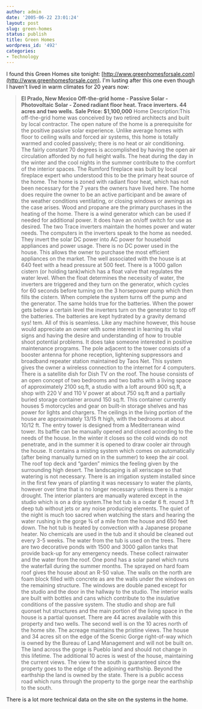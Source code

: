 ```yaml
---
author: admin
date: '2005-06-22 23:01:24'
layout: post
slug: green-homes
status: publish
title: Green Homes
wordpress_id: '492'
categories:
- Technology
---
```


I found this Green Homes site tonight:
[http://www.greenhomesforsale.com](http://www.greenhomesforsale.com).
I'm lusting after this one even though I haven't lived in warm climates
for 20 years now:

> **El Prado, New Mexico Off-the-grid home - Passive Solar -
> Photovoltaic Solar - Zoned radiant floor heat. Trace inverters. 44
> acres and two wells.** **Sale Price: $1,100,000** Home
> Description:This off-the-grid home was conceived by two retired
> architects and built by local contractor. The open nature of the home
> is a prerequisite for the positive passive solar experience. Unlike
> average homes with floor to ceiling walls and forced air systems, this
> home is totally warmed and cooled passively; there is no heat or air
> conditioning. The fairly constant 70 degrees is accomplished by having
> the open air circulation afforded by no full height walls. The heat
> during the day in the winter and the cool nights in the summer
> contribute to the comfort of the interior spaces. The Rumford
> fireplace was built by local fireplace expert who understood this to
> be the primary heat source of the home. The home is zoned with radiant
> floor heat, which has not been necessary for the 7 years the owners
> have lived here. The home does require the owner to be an active
> participant and be aware of the weather conditions ventilating, or
> closing windows or awnings as the case arises. Wood and propane are
> the primary purchases in the heating of the home. There is a wind
> generator which can be used if needed for additional power. It does
> have an on/off switch for use as desired. The two Trace inverters
> maintain the homes power and water needs. The computers in the
> inverters speak to the home as needed. They invert the solar DC power
> into AC power for household appliances and power usage. There is no DC
> power used in the house. This allows the owner to purchase the most
> efficient appliances on the market. The well associated with the house
> is at 640 feet with a head pressure at 500 feet. There is a 1000
> gallon cistern (or holding tank)which has a float valve that regulates
> the water level. When the float determines the necessity of water, the
> inverters are triggered and they turn on the generator, which cycles
> for 60 seconds before turning on the 3 horsepower pump which then
> fills the cistern. When complete the system turns off the pump and the
> generator. The same holds true for the batteries. When the power gets
> below a certain level the inverters turn on the generator to top off
> the batteries. The batteries are kept hydrated by a gravity demand
> sys! tem. All of this is seamless. Like any machine however, this
> house would appreciate an owner with some interest in learning its
> vital signs and having the desire and understanding of how to trouble
> shoot potential problems. It does take someone interested in positive
> maintenance programs. The pole adjacent to the tower consists of a
> booster antenna for phone reception, lightening suppressors and
> broadband repeater station maintained by Taos Net. This system gives
> the owner a wireless connection to the internet for 4 computers. There
> is a satellite dish for Dish TV on the roof. The house consists of an
> open concept of two bedrooms and two baths with a living space of
> approximately 2100 sq.ft, a studio with a loft around 900 sq.ft, a
> shop with 220 V and 110 V power at about 750 sq.ft and a partially
> buried storage container around 150 sq.ft. This container currently
> houses 5 motorcycles and gear on built-in storage shelves and has
> power for lights and chargers. The ceilings in the living portion of
> the house are approximately 13/15 ft high, with the bedrooms at about
> 10/12 ft. The entry tower is designed from a Mediterranean wind tower.
> Its baffle can be manually opened and closed according to the needs of
> the house. In the winter it closes so the cold winds do not penetrate,
> and in the summer it is opened to draw cooler air through the house.
> It contains a misting system which comes on automatically (after being
> manually turned on in the summer) to keep the air cool. The roof top
> deck and “garden” mimics the feeling given by the surrounding high
> desert. The landscaping is all xeriscape so that watering is not
> necessary. There is an irrigation system installed since in the first
> few years of planting it was necessary to water the plants, however
> over time that is no longer necessary unless there is a major drought.
> The interior planters are manually watered except in the studio which
> is on a drip system.The hot tub is a cedar 6 ft. round 3 ft deep tub
> without jets or any noise producing elements. The quiet of the night
> is much too sacred when watching the stars and hearing the water
> rushing in the gorge ¾ of a mile from the house and 650 feet down. The
> hot tub is heated by convection with a Japanese propane heater. No
> chemicals are used in the tub and it should be cleaned out every 3-5
> weeks. The water from the tub is used on the trees. There are two
> decorative ponds with 1500 and 3000 gallon tanks that provide back-up
> for any emergency needs. These collect rainwater and the water from
> the roof. One pond has a solar panel which runs the waterfall during
> the summer months. The sprayed on hard foam roof gives the house about
> an R-50 value. The walls on the north are foam block filled with
> concrete as are the walls under the windows on the remaining
> structure. The windows are double paned except for the studio and the
> door in the hallway to the studio. The interior walls are built with
> bottles and cans which contribute to the insulative conditions of the
> passive system. The studio and shop are full quonset hut structures
> and the main portion of the living space in the house is a partial
> quonset. There are 44 acres available with this property and two
> wells. The second well is on the 10 acres north of the home site. The
> acreage maintains the pristine views. The house and 34 acres sit on
> the edge of the Scenic Gorge right-of-way which is owned by the Bureau
> of Land Management and will not be built on. The land across the gorge
> is Pueblo land and should not change in this lifetime. The additional
> 10 acres is west of the house, maintaining the current views. The view
> to the south is guaranteed since the property goes to the edge of the
> adjoining earthship. Beyond the earthship the land is owned by the
> state. There is a public access road which runs through the property
> to the gorge near the earthship to the south.

There is a lot more technical data on the site on the systems in the
home.
